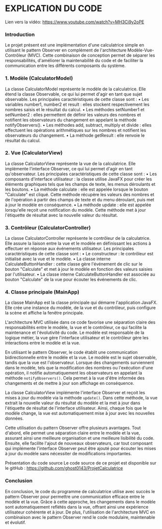 # EXPLICATION DU CODE

Lien vers la vidéo: https://www.youtube.com/watch?v=MH3Ci9y2oPE

### Introduction
Le projet présent est une implémentation d'une calculatrice simple en utilisant le pattern Observer en complément de l'architecture Modèle-Vue-Contrôleur (MVC). Cette combinaison de conception permet de séparer les responsabilités, d'améliorer la maintenabilité du code et de faciliter la communication entre les différents composants du système.

### 1. Modèle (CalculatorModel)
La classe CalculatorModel représente le modèle de la calculatrice. Elle étend la classe Observable, ce qui lui permet d'agir en tant que sujet observable. Les principales caractéristiques de cette classe sont :
    • Les variables number1, number2 et result : elles stockent respectivement les nombres saisis et le résultat du calcul.
    • Les méthodes setNumber1 et setNumber2 : elles permettent de définir les valeurs des nombres et notifient les observateurs du changement en appelant la méthode notifyObservers().
    • Les méthodes add, subtract, multiply et divide : elles effectuent les opérations arithmétiques sur les nombres et notifient les observateurs du changement.
    • La méthode getResult : elle renvoie le résultat du calcul.

### 2. Vue (CalculatorView)
La classe CalculatorView représente la vue de la calculatrice. Elle implémente l'interface Observer, ce qui lui permet d'agir en tant qu'observateur. Les principales caractéristiques de cette classe sont :
    • Les composants d'interface utilisateur : la classe utilise JavaFX pour créer les éléments graphiques tels que les champs de texte, les menus déroulants et les boutons.
    • La méthode calculate : elle est appelée lorsque le bouton "Calculate" est cliqué. Cette méthode récupère les valeurs des nombres et de l'opération à partir des champs de texte et du menu déroulant, puis met à jour le modèle en conséquence.
    • La méthode update : elle est appelée lorsqu'elle reçoit une notification du modèle. Cette méthode met à jour l'étiquette de résultat avec la nouvelle valeur du résultat.

### 3. Contrôleur (CalculatorController)
La classe CalculatorController représente le contrôleur de la calculatrice. Elle assure la liaison entre la vue et le modèle en définissant les actions à effectuer en réponse aux événements utilisateur. Les principales caractéristiques de cette classe sont :
    • Le constructeur : le contrôleur est initialisé avec la vue et le modèle.
    • La classe interne CalculateButtonHandler : cette classe gère l'événement de clic sur le bouton "Calculate" et met à jour le modèle en fonction des valeurs saisies par l'utilisateur.
    • La classe interne CalculateButtonHandler est associée au bouton "Calculate" de la vue pour écouter les événements de clic.

### 4. Classe principale (MainApp)
La classe MainApp est la classe principale qui démarre l'application JavaFX. Elle crée une instance du modèle, de la vue et du contrôleur, puis configure la scène et affiche la fenêtre principale.

L'architecture MVC utilisée dans ce code favorise une séparation claire des responsabilités entre le modèle, la vue et le contrôleur, ce qui facilite la maintenance et l'évolutivité du code. Le modèle est responsable de la logique métier, la vue gère l'interface utilisateur et le contrôleur gère les interactions entre le modèle et la vue.

En utilisant le pattern Observer, le code établit une communication bidirectionnelle entre le modèle et la vue. Le modèle est le sujet observable, tandis que la vue est l'observateur. Lorsque des changements surviennent dans le modèle, tels que la modification des nombres ou l'exécution d'une opération, il notifie automatiquement les observateurs en appelant la méthode `notifyObservers()`. Cela permet à la vue d'être informée des changements et de mettre à jour son affichage en conséquence.

La classe CalculatorView implémente l'interface Observer et reçoit les mises à jour du modèle via la méthode `update()`. Dans cette méthode, la vue extrait la nouvelle valeur du résultat du modèle et la met à jour dans l'étiquette de résultat de l'interface utilisateur. Ainsi, chaque fois que le modèle change, la vue est automatiquement mise à jour avec les nouvelles données.

Cette utilisation du pattern Observer offre plusieurs avantages. Tout d'abord, elle permet une séparation claire entre le modèle et la vue, assurant ainsi une meilleure organisation et une meilleure lisibilité du code. Ensuite, elle facilite l'ajout de nouveaux observateurs, car tout composant qui implémente l'interface Observer peut être ajouté pour écouter les mises à jour du modèle sans nécessiter de modifications importantes.

Présentation du code source
Le code source de ce projet est disponible sur le gitHub : https://github.com/ghost0143/ProjetCalculatrice

### Conclusion
En conclusion, le code du programme de calculatrice utilise avec succès le pattern Observer pour permettre une communication efficace entre le modèle et la vue. Grâce à cette approche, les changements dans le modèle sont automatiquement reflétés dans la vue, offrant ainsi une expérience utilisateur cohérente et à jour. De plus, l'utilisation de l'architecture MVC en combinaison avec le pattern Observer rend le code modulaire, maintenable et évolutif.
